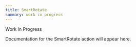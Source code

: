 ```yaml
---
title: SmartRotate
summary: work in progress
---
```


Work In Progress

Documentation for the SmartRotate action will appear here.